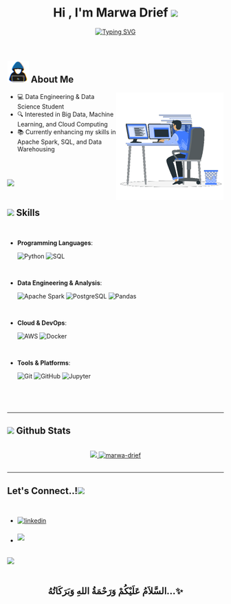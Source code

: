 <h1 align="center"><b>Hi , I'm Marwa Drief </b><img src="https://media.giphy.com/media/hvRJCLFzcasrR4ia7z/giphy.gif" width="35"></h1>

<p align="center">
  <a href="https://git.io/typing-svg"><img src="https://readme-typing-svg.demolab.com?font=Fira+Code&weight=300&pause=1000&color=1B0EF7&background=F525FF00&width=435&lines=Data+Engineering+++%2F+Data+Science+Student;+Passionate+About+Big+Data+%26+AI" alt="Typing SVG" /></a>
</p>

<br>

## <picture><img src="https://github.com/0xAbdulKhalid/0xAbdulKhalid/raw/main/assets/mdImages/about_me.gif" width="50px"></picture> **About Me**

<picture> <img align="right" src="https://github.com/0xAbdulKhalid/0xAbdulKhalid/raw/main/assets/mdImages/Right_Side.gif" width="250px"></picture>

- 💻 Data Engineering & Data Science Student  
- 🔍 Interested in Big Data, Machine Learning, and Cloud Computing  
- 📚 Currently enhancing my skills in Apache Spark, SQL, and Data Warehousing  

<br><br>

<img src="https://user-images.githubusercontent.com/73097560/115834477-dbab4500-a447-11eb-908a-139a6edaec5c.gif"><br><br>

## <img src="https://media2.giphy.com/media/QssGEmpkyEOhBCb7e1/giphy.gif?cid=ecf05e47a0n3gi1bfqntqmob8g9aid1oyj2wr3ds3mg700bl&rid=giphy.gif" width="25"><b> Skills</b>
<br>

<p align="center">

- **Programming Languages**:
    
    ![Python](https://img.shields.io/badge/Python-%2314354C.svg?style=for-the-badge&logo=python&logoColor=white)
    ![SQL](https://img.shields.io/badge/SQL-%2300758F.svg?style=for-the-badge&logo=postgresql&logoColor=white)

<br>   

- **Data Engineering & Analysis**:

   ![Apache Spark](https://img.shields.io/badge/Apache%20Spark-%23E25A1C.svg?style=for-the-badge&logo=apachespark&logoColor=white)
   ![PostgreSQL](https://img.shields.io/badge/PostgreSQL-%23336791.svg?style=for-the-badge&logo=postgresql&logoColor=white)
   ![Pandas](https://img.shields.io/badge/Pandas-%23150458.svg?style=for-the-badge&logo=pandas&logoColor=white)

<br>

- **Cloud & DevOps**:

    ![AWS](https://img.shields.io/badge/AWS-%23FF9900.svg?style=for-the-badge&logo=amazonaws&logoColor=white)
    ![Docker](https://img.shields.io/badge/Docker-%232496ED.svg?style=for-the-badge&logo=docker&logoColor=white)
    
<br>

- **Tools & Platforms**:

    ![Git](https://img.shields.io/badge/Git-%23F05033.svg?style=for-the-badge&logo=git&logoColor=white)
    ![GitHub](https://img.shields.io/badge/GitHub-%23121011.svg?style=for-the-badge&logo=github&logoColor=white)
    ![Jupyter](https://img.shields.io/badge/Jupyter-%23F37626.svg?style=for-the-badge&logo=jupyter&logoColor=white)

<br>

</p>

<br>

-----

## <img src="https://media.giphy.com/media/iY8CRBdQXODJSCERIr/giphy.gif" width="35"><b> Github Stats </b>
<br>

<div align="center">

<a href="https://github.com/marwa-drief">
  <img src="https://github-readme-stats.vercel.app/api?username=marwa-drief&include_all_commits=true&count_private=true&show_icons=true&line_height=20&title_color=7A7ADB&icon_color=2234AE&text_color=D3D3D3&bg_color=0,000000,130F40" width="450"/>
  <img src="https://github-readme-stats.vercel.app/api/top-langs?username=marwa-drief&show_icons=true&locale=en&layout=compact&line_height=20&title_color=7A7ADB&icon_color=2234AE&text_color=D3D3D3&bg_color=0,000000,130F40" width="375"  alt="marwa-drief"/>

</a>
</div>

<br>

-----

## <b> Let's Connect..!</b><img src="https://github.com/MuLIAICHI/MuLIAICHI/raw/main/assets/mdImages/handshake.gif" width="80">
<br>
<div align='left'>

<ul>

<li>
<a href="https://www.linkedin.com/in/marwa-drief-85a971307/" target="_blank">
<img src="https://img.shields.io/badge/LinkedIn:  Marwa Drief-%2300acee.svg?color=405DE6&style=for-the-badge&logo=linkedin&logoColor=white" alt=linkedin style="margin-bottom: 5px;"/>
</a>
</li>

<br>

<li>
<a href="mailto:marwadrief79@gmail.com" target="_blank">
<img src="https://img.shields.io/badge/Gmail:  marwadrief79-%23EA4335.svg?style=for-the-badge&logo=gmail&logoColor=white" t=mail style="margin-bottom: 5px;" />
</a>
</li>
	
</ul>
</div>

<br>
<img src="https://user-images.githubusercontent.com/73097560/115834477-dbab4500-a447-11eb-908a-139a6edaec5c.gif">
<br>
<br>

<div align='center'>

## <b>السَّلاَمُ عَلَيْكُمْ وَرَحْمَةُ اللهِ وَبَرَكَاتُهُ...✨</b>

</div>
<br>
